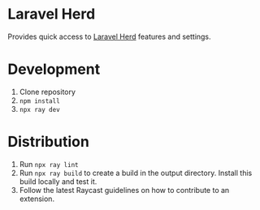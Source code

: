 # Laravel Herd

Provides quick access to [Laravel Herd](https://herd.laravel.com) features and settings.

# Development

1. Clone repository
2. `npm install`
3. `npx ray dev`

# Distribution

1. Run `npx ray lint`
2. Run `npx ray build` to create a build in the output directory. Install this build locally and test it.
3. Follow the latest Raycast guidelines on how to contribute to an extension.
